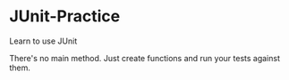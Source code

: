 # JUnit-Practice
Learn to use JUnit

There's no main method. Just create functions and run your tests against them.
